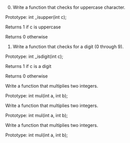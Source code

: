 0. Write a function that checks for uppercase character.



Prototype: int _isupper(int c);

Returns 1 if c is uppercase

Returns 0 otherwise

1. Write a function that checks for a digit (0 through 9).



Prototype: int _isdigit(int c);

Returns 1 if c is a digit

Returns 0 otherwise

Write a function that multiplies two integers.



Prototype: int mul(int a, int b);

Write a function that multiplies two integers.



Prototype: int mul(int a, int b);

Write a function that multiplies two integers.



Prototype: int mul(int a, int b);

